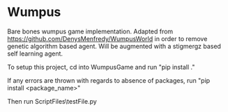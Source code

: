 # Wumpus

Bare bones wumpus game implementation. Adapted from https://github.com/DenysMenfredy/WumpusWorld in order to remove genetic algorithm based agent. Will be augmented with a stigmergz based self learning agent.

To setup this project, cd into WumpusGame and run "pip install ."

If any errors are thrown with regards to absence of packages, run "pip install <package_name>"

Then run ScriptFiles\testFile.py
